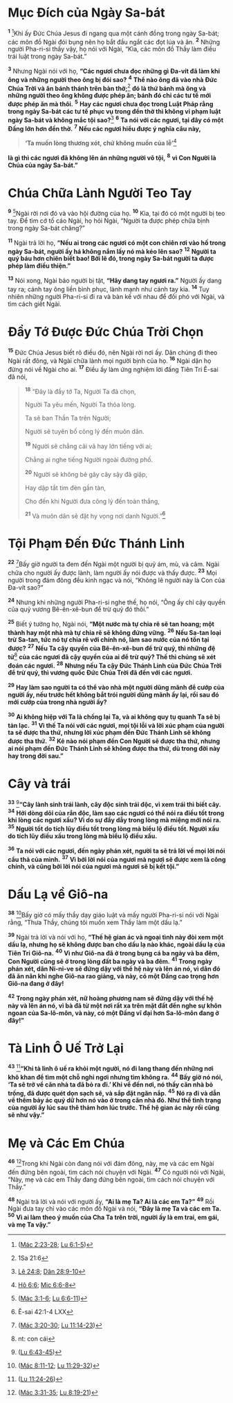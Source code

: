 # Mục Ðích của Ngày Sa-bát
<sup><b>1</b></sup> [^1@-47c9b152-599f-47bc-b3e9-d76cde3dd3bf]Khi ấy Ðức Chúa Jesus đi ngang qua một cánh đồng trong ngày Sa-bát; các môn đồ Ngài đói bụng nên họ bắt đầu ngắt các đọt lúa và ăn. <sup><b>2</b></sup> Những người Pha-ri-si thấy vậy, họ nói với Ngài, “Kìa, các môn đồ Thầy làm điều trái luật trong ngày Sa-bát.”

<sup><b>3</b></sup> Nhưng Ngài nói với họ, **“Các ngươi chưa đọc những gì Ða-vít đã làm khi ông và những người theo ông bị đói sao?** <sup><b>4</b></sup> **Thể nào ông đã vào nhà Ðức Chúa Trời và ăn bánh thánh trên bàn thờ;**[^2@-47c9b152-599f-47bc-b3e9-d76cde3dd3bf] **đó là thứ bánh mà ông và những người theo ông không được phép ăn; bánh đó chỉ các tư tế mới được phép ăn mà thôi.** <sup><b>5</b></sup> **Hay các ngươi chưa đọc trong Luật Pháp rằng trong ngày Sa-bát các tư tế phục vụ trong đền thờ thì không vi phạm luật ngày Sa-bát và không mắc tội sao?**[^3@-47c9b152-599f-47bc-b3e9-d76cde3dd3bf] <sup><b>6</b></sup> **Ta nói với các ngươi, tại đây có một Ðấng lớn hơn đền thờ.** <sup><b>7</b></sup> **Nếu các ngươi hiểu được ý nghĩa câu này,**


> **‘Ta muốn lòng thương xót, chứ không muốn của lễ’**[^4@-47c9b152-599f-47bc-b3e9-d76cde3dd3bf]
>

**là gì thì các ngươi đã không lên án những người vô tội,** <sup><b>8</b></sup> **vì Con Người là Chúa của ngày Sa-bát.”**


# Chúa Chữa Lành Người Teo Tay
<sup><b>9</b></sup> [^5@-47c9b152-599f-47bc-b3e9-d76cde3dd3bf]Ngài rời nơi đó và vào hội đường của họ. <sup><b>10</b></sup> Kìa, tại đó có một người bị teo tay. Ðể tìm cớ tố cáo Ngài, họ hỏi Ngài, “Người ta được phép chữa bịnh trong ngày Sa-bát chăng?”

<sup><b>11</b></sup> Ngài trả lời họ, **“Nếu ai trong các ngươi có một con chiên rơi vào hố trong ngày Sa-bát, người ấy há không nắm lấy nó mà kéo lên sao?** <sup><b>12</b></sup> **Người ta quý báu hơn chiên biết bao! Bởi lẽ đó, trong ngày Sa-bát người ta được phép làm điều thiện.”**

<sup><b>13</b></sup> Nói xong, Ngài bảo người bị tật, **“Hãy dang tay ngươi ra.”** Người ấy dang tay ra; cánh tay ông liền bình phục, lành mạnh như cánh tay kia. <sup><b>14</b></sup> Tuy nhiên những người Pha-ri-si đi ra và bàn kế với nhau để đối phó với Ngài, và tìm cách giết Ngài.


# Ðầy Tớ Ðược Ðức Chúa Trời Chọn
<sup><b>15</b></sup> Ðức Chúa Jesus biết rõ điều đó, nên Ngài rời nơi ấy. Dân chúng đi theo Ngài rất đông, và Ngài chữa lành mọi người bịnh của họ. <sup><b>16</b></sup> Ngài dặn họ đừng nói về Ngài cho ai. <sup><b>17</b></sup> Ðiều ấy làm ứng nghiệm lời đấng Tiên Tri Ê-sai đã nói,


> <sup><b>18</b></sup> “Ðây là đầy tớ Ta, Người Ta đã chọn,
> 
> Người Ta yêu mến, Người Ta thỏa lòng.
> 
> Ta sẽ ban Thần Ta trên Người;
> 
> Người sẽ tuyên bố công lý đến muôn dân.
> 
> <sup><b>19</b></sup> Người sẽ chẳng cãi vã hay lớn tiếng với ai;
> 
> Chẳng ai nghe tiếng Người ngoài đường phố.
> 
> <sup><b>20</b></sup> Người sẽ không bẻ gãy cây sậy đã giập,
> 
> Hay dập tắt tim đèn gần tàn,
> 
> Cho đến khi Người đưa công lý đến toàn thắng,
> 
> <sup><b>21</b></sup> Và muôn dân sẽ đặt hy vọng nơi danh Người.”[^6@-47c9b152-599f-47bc-b3e9-d76cde3dd3bf]
>


# Tội Phạm Ðến Ðức Thánh Linh
<sup><b>22</b></sup> [^7@-47c9b152-599f-47bc-b3e9-d76cde3dd3bf]Bấy giờ người ta đem đến Ngài một người bị quỷ ám, mù, và câm. Ngài chữa cho người ấy được lành, làm người ấy nói được và thấy được. <sup><b>23</b></sup> Mọi người trong đám đông đều kinh ngạc và nói, “Không lẽ người này là Con của Ða-vít sao?”

<sup><b>24</b></sup> Nhưng khi những người Pha-ri-si nghe thế, họ nói, “Ông ấy chỉ cậy quyền của quỷ vương Bê-ên-xê-bun để trừ quỷ đó thôi.”

<sup><b>25</b></sup> Biết ý tưởng họ, Ngài nói, **“Một nước mà tự chia rẽ sẽ tan hoang; một thành hay một nhà mà tự chia rẽ sẽ không đứng vững.** <sup><b>26</b></sup> **Nếu Sa-tan loại trừ Sa-tan, tức nó tự chia rẽ với chính nó, làm sao nước của nó tồn tại được?** <sup><b>27</b></sup> **Nếu Ta cậy quyền của Bê-ên-xê-bun để trừ quỷ, thì những đệ tử**[^1-47c9b152-599f-47bc-b3e9-d76cde3dd3bf] **của các ngươi đã cậy quyền của ai để trừ quỷ? Thế thì chúng sẽ xét đoán các ngươi.** <sup><b>28</b></sup> **Nhưng nếu Ta cậy Ðức Thánh Linh của Ðức Chúa Trời để trừ quỷ, thì vương quốc Ðức Chúa Trời đã đến với các ngươi.**

<sup><b>29</b></sup> **Hay làm sao người ta có thể vào nhà một người dũng mãnh để cướp của người ấy, nếu trước hết không bắt trói người dũng mãnh ấy lại, rồi sau đó mới cướp của trong nhà người ấy?**

<sup><b>30</b></sup> **Ai không hiệp với Ta là chống lại Ta, và ai không quy tụ quanh Ta sẽ bị tản lạc.** <sup><b>31</b></sup> **Vì thế Ta nói với các ngươi, mọi tội lỗi và lời xúc phạm của người ta sẽ được tha thứ, nhưng lời xúc phạm đến Ðức Thánh Linh sẽ không được tha thứ.** <sup><b>32</b></sup> **Kẻ nào nói phạm đến Con Người sẽ được tha thứ, nhưng ai nói phạm đến Ðức Thánh Linh sẽ không được tha thứ, dù trong đời này hay trong đời sau.”**


# Cây và trái
<sup><b>33</b></sup> [^8@-47c9b152-599f-47bc-b3e9-d76cde3dd3bf]**“Cây lành sinh trái lành, cây độc sinh trái độc, vì xem trái thì biết cây.** <sup><b>34</b></sup> **Hỡi dòng dõi của rắn độc, làm sao các ngươi có thể nói ra điều tốt trong khi lòng các ngươi xấu? Vì do sự đầy dẫy trong lòng mà miệng mới nói ra.** <sup><b>35</b></sup> **Người tốt do tích lũy điều tốt trong lòng mà biểu lộ điều tốt. Người xấu do tích lũy điều xấu trong lòng mà biểu lộ điều xấu.**

<sup><b>36</b></sup> **Ta nói với các ngươi, đến ngày phán xét, người ta sẽ trả lời về mọi lời nói cẩu thả của mình.** <sup><b>37</b></sup> **Vì bởi lời nói của ngươi mà ngươi sẽ được xem là công chính, và cũng bởi lời nói của ngươi mà ngươi sẽ bị kết tội.”**


# Dấu Lạ về Giô-na
<sup><b>38</b></sup> [^9@-47c9b152-599f-47bc-b3e9-d76cde3dd3bf]Bấy giờ có mấy thầy dạy giáo luật và mấy người Pha-ri-si nói với Ngài rằng, “Thưa Thầy, chúng tôi muốn xem Thầy làm một dấu lạ.”

<sup><b>39</b></sup> Ngài trả lời và nói với họ, **“Thế hệ gian ác và ngoại tình này đòi xem một dấu lạ, nhưng họ sẽ không được ban cho dấu lạ nào khác, ngoài dấu lạ của Tiên Tri Giô-na.** <sup><b>40</b></sup> **Vì như Giô-na đã ở trong bụng cá ba ngày và ba đêm, Con Người cũng sẽ ở trong lòng đất ba ngày và ba đêm.** <sup><b>41</b></sup> **Trong ngày phán xét, dân Ni-ni-ve sẽ đứng dậy với thế hệ này và lên án nó, vì dân đó đã ăn năn khi nghe Giô-na rao giảng, và này, có một Ðấng cao trọng hơn Giô-na đang ở đây!**

<sup><b>42</b></sup> **Trong ngày phán xét, nữ hoàng phương nam sẽ đứng dậy với thế hệ này và lên án nó, vì bà đã từ một nơi rất xa trên mặt đất đến nghe sự khôn ngoan của Sa-lô-môn, và này, có một Ðấng vĩ đại hơn Sa-lô-môn đang ở đây!”**


# Tà Linh Ô Uế Trở Lại
<sup><b>43</b></sup> [^10@-47c9b152-599f-47bc-b3e9-d76cde3dd3bf]**“Khi tà linh ô uế ra khỏi một người, nó đi lang thang đến những nơi khô khan để tìm một chỗ nghỉ ngơi nhưng tìm không ra.** <sup><b>44</b></sup> **Bấy giờ nó nói, ‘Ta sẽ trở về căn nhà ta đã bỏ ra đi.’ Khi về đến nơi, nó thấy căn nhà bỏ trống, đã được quét dọn sạch sẽ, và sắp đặt ngăn nắp.** <sup><b>45</b></sup> **Nó ra đi và dẫn về thêm bảy ác quỷ dữ hơn nó vào ở trong căn nhà đó. Như thế tình trạng của người ấy lúc sau thê thảm hơn lúc trước. Thế hệ gian ác này rồi cũng sẽ như vậy.”**


# Mẹ và Các Em Chúa
<sup><b>46</b></sup> [^11@-47c9b152-599f-47bc-b3e9-d76cde3dd3bf]Trong khi Ngài còn đang nói với đám đông, này, mẹ và các em Ngài đến đứng bên ngoài, tìm cách nói chuyện với Ngài. <sup><b>47</b></sup> Có người nói với Ngài, “Này, mẹ và các em Thầy đang đứng bên ngoài, tìm cách nói chuyện với Thầy.”

<sup><b>48</b></sup> Ngài trả lời và nói với người ấy, **“Ai là mẹ Ta? Ai là các em Ta?”** <sup><b>49</b></sup> Rồi Ngài đưa tay chỉ vào các môn đồ Ngài và nói, **“Ðây là mẹ Ta và các em Ta.** <sup><b>50</b></sup> **Vì ai làm theo ý muốn của Cha Ta trên trời, người ấy là em trai, em gái, và mẹ Ta vậy.”**

[^1-47c9b152-599f-47bc-b3e9-d76cde3dd3bf]: nt: con cái
[^1@-47c9b152-599f-47bc-b3e9-d76cde3dd3bf]: ([Mác 2:23-28](/passage/?search=Mark.2.23-Mark.2.28\&version=BD2011); [Lu 6:1-5](/passage/?search=Luke.6.1-Luke.6.5\&version=BD2011))
[^2@-47c9b152-599f-47bc-b3e9-d76cde3dd3bf]: 1Sa 21:6
[^3@-47c9b152-599f-47bc-b3e9-d76cde3dd3bf]: [Lê 24:8](/passage/?search=Lev.24.8\&version=BD2011); [Dân 28:9-10](/passage/?search=Num.28.9-Num.28.10\&version=BD2011)
[^4@-47c9b152-599f-47bc-b3e9-d76cde3dd3bf]: [Hô 6:6](/passage/?search=Hos.6.6\&version=BD2011); [Mic 6:6-8](/passage/?search=Mic.6.6-Mic.6.8\&version=BD2011)
[^5@-47c9b152-599f-47bc-b3e9-d76cde3dd3bf]: ([Mác 3:1-6](/passage/?search=Mark.3.1-Mark.3.6\&version=BD2011); [Lu 6:6-11](/passage/?search=Luke.6.6-Luke.6.11\&version=BD2011))
[^6@-47c9b152-599f-47bc-b3e9-d76cde3dd3bf]: Ê-sai 42:1-4 LXX
[^7@-47c9b152-599f-47bc-b3e9-d76cde3dd3bf]: ([Mác 3:20-30](/passage/?search=Mark.3.20-Mark.3.30\&version=BD2011); [Lu 11:14-23](/passage/?search=Luke.11.14-Luke.11.23\&version=BD2011))
[^8@-47c9b152-599f-47bc-b3e9-d76cde3dd3bf]: ([Lu 6:43-45](/passage/?search=Luke.6.43-Luke.6.45\&version=BD2011))
[^9@-47c9b152-599f-47bc-b3e9-d76cde3dd3bf]: ([Mác 8:11-12](/passage/?search=Mark.8.11-Mark.8.12\&version=BD2011); [Lu 11:29-32](/passage/?search=Luke.11.29-Luke.11.32\&version=BD2011))
[^10@-47c9b152-599f-47bc-b3e9-d76cde3dd3bf]: ([Lu 11:24-26](/passage/?search=Luke.11.24-Luke.11.26\&version=BD2011))
[^11@-47c9b152-599f-47bc-b3e9-d76cde3dd3bf]: ([Mác 3:31-35](/passage/?search=Mark.3.31-Mark.3.35\&version=BD2011); [Lu 8:19-21](/passage/?search=Luke.8.19-Luke.8.21\&version=BD2011))
